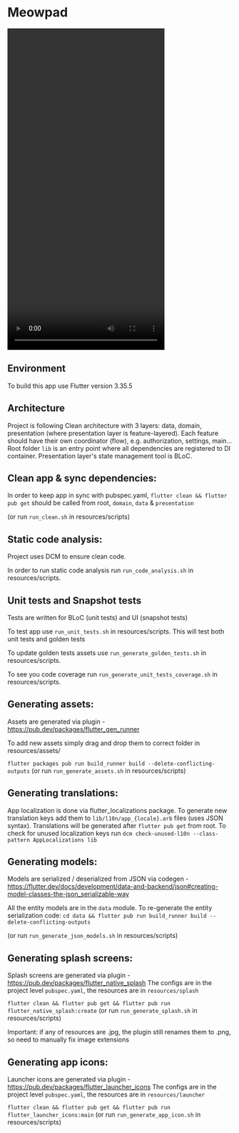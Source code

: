 # Meowpad

<video src="https://github.com/user-attachments/assets/e611f570-701c-4a2d-9053-207e2a7a9920" width="352" height="720"></video>

## Environment

To build this app use Flutter version 3.35.5

## Architecture

Project is following Clean architecture with 3 layers: data, domain, presentation (where presentation layer is feature-layered).
Each feature should have their own coordinator (flow), e.g. authorization, settings, main...
Root folder `lib` is an entry point where all dependencies are registered to DI container.
Presentation layer's state management tool is BLoC.

## Clean app & sync dependencies:

In order to keep app in sync with pubspec.yaml, `flutter clean && flutter pub get` should be called
from root, `domain`, `data` & `presentation`

(or run `run_clean.sh` in resources/scripts)

## Static code analysis:

Project uses DCM to ensure clean code.

In order to run static code analysis run `run_code_analysis.sh` in resources/scripts.

## Unit tests and Snapshot tests

Tests are written for BLoC (unit tests) and UI (snapshot tests)

To test app use `run_unit_tests.sh` in resources/scripts.
This will test both unit tests and golden tests

To update golden tests assets use `run_generate_golden_tests.sh` in resources/scripts.

To see you code coverage run `run_generate_unit_tests_coverage.sh` in resources/scripts.

## Generating assets:

Assets are generated via plugin - https://pub.dev/packages/flutter_gen_runner

To add new assets simply drag and drop them to correct folder in resources/assets/

`flutter packages pub run build_runner build --delete-conflicting-outputs`
(or run `run_generate_assets.sh` in resources/scripts)

## Generating translations:

App localization is done via flutter_localizations package.
To generate new translation keys add them to `lib/l10n/app_{locale}.arb` files (uses JSON syntax).
Translations will be generated after `flutter pub get` from root. 
To check for unused localization keys run `dcm check-unused-l10n --class-pattern AppLocalizations lib`

## Generating models:

Models are serialized / deserialized from JSON via
codegen - https://flutter.dev/docs/development/data-and-backend/json#creating-model-classes-the-json_serializable-way

All the entity models are in the `data` module. To re-generate the entity serialization code:
`cd data && flutter pub run build_runner build --delete-conflicting-outputs`

(or run `run_generate_json_models.sh` in resources/scripts)

## Generating splash screens:

Splash screens are generated via plugin - https://pub.dev/packages/flutter_native_splash
The configs are in the project level `pubspec.yaml`, the resources are in `resources/splash`

`flutter clean && flutter pub get && flutter pub run flutter_native_splash:create`
(or run `run_generate_splash.sh` in resources/scripts)

Important: if any of resources are .jpg, the plugin still renames them to .png, so need to manually
fix image extensions

## Generating app icons:

Launcher icons are generated via plugin - https://pub.dev/packages/flutter_launcher_icons
The configs are in the project level `pubspec.yaml`, the resources are in `resources/launcher`

`flutter clean && flutter pub get && flutter pub run flutter_launcher_icons:main`
(or run `run_generate_app_icon.sh` in resources/scripts)
